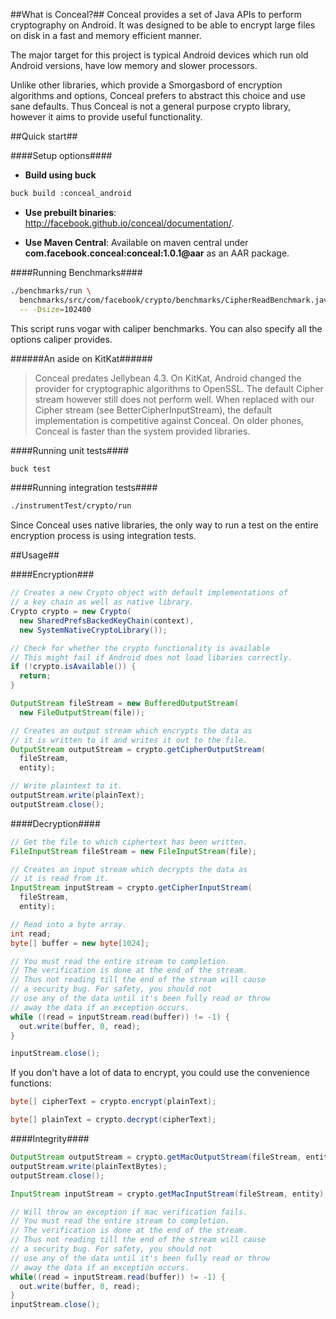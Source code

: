 ##What is Conceal?##
Conceal provides a set of Java APIs to perform cryptography on Android. 
It was designed to be able to encrypt large files on disk in a fast and 
memory efficient manner. 

The major target for this project is typical Android devices which run old 
Android versions, have low memory and slower processors.

Unlike other libraries, which provide a Smorgasbord of encryption algorithms 
and options, Conceal prefers to abstract this choice and use sane defaults. 
Thus Conceal is not a general purpose crypto library, however it aims to provide 
useful functionality.

##Quick start##

####Setup options####

* **Build using buck**
```bash
buck build :conceal_android
```

* **Use prebuilt binaries**: http://facebook.github.io/conceal/documentation/.

* **Use Maven Central**: Available on maven central under **com.facebook.conceal:conceal:1.0.1@aar** as an AAR package.

####Running Benchmarks####
```bash
./benchmarks/run \
  benchmarks/src/com/facebook/crypto/benchmarks/CipherReadBenchmark.java \
  -- -Dsize=102400
```

This script runs vogar with caliper benchmarks.
You can also specify all the options caliper provides.

######An aside on KitKat######
> Conceal predates Jellybean 4.3. On KitKat, Android changed the provider for 
> cryptographic algorithms to OpenSSL. The default Cipher stream however still 
> does not perform well. When replaced with our Cipher stream 
> (see BetterCipherInputStream), the default implementation is competitive against 
> Conceal. On older phones, Conceal is faster than the system provided libraries.

####Running unit tests####
```bash
buck test
```

####Running integration tests####
```bash
./instrumentTest/crypto/run
```

Since Conceal uses native libraries, the only way to run a test on the entire
encryption process is using integration tests.

##Usage##

####Encryption###
```java
// Creates a new Crypto object with default implementations of 
// a key chain as well as native library.
Crypto crypto = new Crypto(
  new SharedPrefsBackedKeyChain(context),
  new SystemNativeCryptoLibrary());

// Check for whether the crypto functionality is available
// This might fail if Android does not load libaries correctly.
if (!crypto.isAvailable()) {
  return;
}

OutputStream fileStream = new BufferedOutputStream(
  new FileOutputStream(file));

// Creates an output stream which encrypts the data as
// it is written to it and writes it out to the file.
OutputStream outputStream = crypto.getCipherOutputStream(
  fileStream,
  entity);

// Write plaintext to it.
outputStream.write(plainText);
outputStream.close();
```

####Decryption####
```java
// Get the file to which ciphertext has been written.
FileInputStream fileStream = new FileInputStream(file);

// Creates an input stream which decrypts the data as
// it is read from it.
InputStream inputStream = crypto.getCipherInputStream(
  fileStream,
  entity);

// Read into a byte array.
int read;
byte[] buffer = new byte[1024];

// You must read the entire stream to completion.
// The verification is done at the end of the stream.
// Thus not reading till the end of the stream will cause
// a security bug. For safety, you should not
// use any of the data until it's been fully read or throw
// away the data if an exception occurs.
while ((read = inputStream.read(buffer)) != -1) {
  out.write(buffer, 0, read);
}

inputStream.close();
```

If you don't have a lot of data to encrypt, you could
use the convenience functions:

```java
byte[] cipherText = crypto.encrypt(plainText);

byte[] plainText = crypto.decrypt(cipherText);
```

####Integrity####
```java
OutputStream outputStream = crypto.getMacOutputStream(fileStream, entity);
outputStream.write(plainTextBytes);
outputStream.close();

InputStream inputStream = crypto.getMacInputStream(fileStream, entity);

// Will throw an exception if mac verification fails.
// You must read the entire stream to completion.
// The verification is done at the end of the stream.
// Thus not reading till the end of the stream will cause
// a security bug. For safety, you should not
// use any of the data until it's been fully read or throw
// away the data if an exception occurs.
while((read = inputStream.read(buffer)) != -1) {
  out.write(buffer, 0, read);
}
inputStream.close();
```

